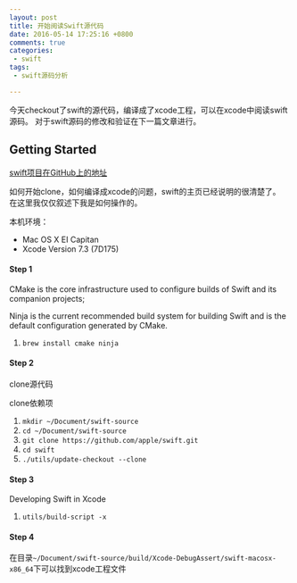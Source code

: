```yaml
---
layout: post
title: 开始阅读Swift源代码
date: 2016-05-14 17:25:16 +0800
comments: true
categories: 
 - swift
tags: 
 - swift源码分析

---
```


今天checkout了swift的源代码，编译成了xcode工程，可以在xcode中阅读swift源码。
对于swift源码的修改和验证在下一篇文章进行。
<!-- more -->

## Getting Started

[swift项目在GitHub上的地址](https://github.com/apple/swift)

如何开始clone，如何编译成xcode的问题，swift的主页已经说明的很清楚了。
在这里我仅仅叙述下我是如何操作的。

本机环境：

*    Mac OS X EI Capitan
*    Xcode Version 7.3 (7D175)

#### Step 1
CMake is the core infrastructure used to configure builds of Swift and its companion projects; 

Ninja is the current recommended build system for building Swift and is the default configuration generated by CMake.

1. `brew install cmake ninja`

#### Step 2
clone源代码

clone依赖项

1. `mkdir ~/Document/swift-source`
2. `cd ~/Document/swift-source`
3. `git clone https://github.com/apple/swift.git`
4. `cd swift`
5. `./utils/update-checkout --clone`

#### Step 3
Developing Swift in Xcode

1. `utils/build-script -x`

#### Step 4

在目录`~/Document/swift-source/build/Xcode-DebugAssert/swift-macosx-x86_64`下可以找到xcode工程文件